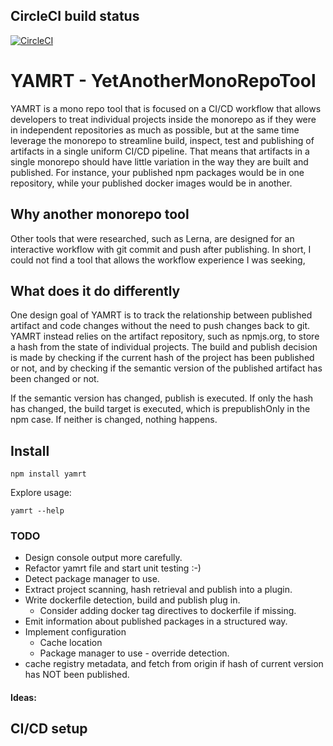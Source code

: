 ## CircleCI build status

[![CircleCI](https://circleci.com/gh/stefaneg/yamrt.svg?style=svg)](https://circleci.com/gh/stefaneg/yamrt)

# YAMRT - YetAnotherMonoRepoTool

YAMRT is a mono repo tool that is focused on a CI/CD workflow that allows developers to treat
individual projects inside the monorepo as if they were in independent repositories as much as 
possible, but at the same time leverage the monorepo to streamline build, inspect, test and 
publishing of artifacts in a single uniform CI/CD pipeline. That means that artifacts in a 
single monorepo should have little variation in the way they are built and published. 
For instance, your published npm packages would be in one repository, while your published
docker images would be in another.

## Why another monorepo tool

Other tools that were researched, such as Lerna, are designed for an interactive workflow with
git commit and push after publishing. In short, I could not find a tool that allows the workflow
experience I was seeking, 

## What does it do differently

One design goal of YAMRT is to track the relationship between published artifact and code changes
without the need to push changes back to git. YAMRT instead relies on the artifact repository, 
such as npmjs.org, to store a hash from the state of individual projects. The build and publish
decision is made by checking if the current hash of the project has been published or not, and
by checking if the semantic version of the published artifact has been changed or not.

If the semantic version has changed, publish is executed. If only the hash has changed,
the build target is executed, which is prepublishOnly in the npm case. If neither is changed,
nothing happens.

## Install

```
npm install yamrt
```

Explore usage: 
```
yamrt --help
```

### TODO

- Design console output more carefully.
- Refactor yamrt file and start unit testing :-)
- Detect package manager to use.
- Extract project scanning, hash retrieval and publish into a plugin.
- Write dockerfile detection, build and publish plug in.
   - Consider adding docker tag directives to dockerfile if missing.
- Emit information about published packages in a structured way.
- Implement configuration
  - Cache location
  - Package manager to use - override detection.
- cache registry metadata, and fetch from origin if hash of current version has NOT been published.
  
#### Ideas:


## CI/CD setup

